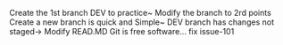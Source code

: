 Create the 1st branch DEV to practice~
Modify the branch to 2rd points
Create a new branch is quick and Simple~
DEV branch has changes not staged-> Modify READ.MD
Git is free software... fix issue-101